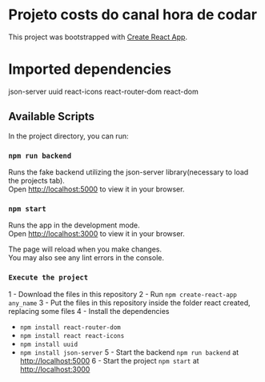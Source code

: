 # Projeto costs do canal hora de codar

This project was bootstrapped with [Create React App](https://github.com/facebook/create-react-app).

# Imported dependencies
json-server
uuid
react-icons
react-router-dom
react-dom

## Available Scripts
In the project directory, you can run:

### `npm run backend`
Runs the fake backend utilizing the json-server library(necessary to load the projects tab).\
Open [http://localhost:5000](http://localhost:5000) to view it in your browser.

### `npm start`

Runs the app in the development mode.\
Open [http://localhost:3000](http://localhost:3000) to view it in your browser.

The page will reload when you make changes.\
You may also see any lint errors in the console.

### `Execute the project`

1 - Download the files in this repository
2 - Run `npm create-react-app any_name`
3 - Put the files in this repository inside the folder react created, replacing some files
4 - Install the dependencies
  * `npm install react-router-dom`
  * `npm install react react-icons`
  * `npm install uuid`
  * `npm install json-server`
5 - Start the backend `npm run backend` at [http://localhost:5000](http://localhost:5000)
6 - Start the project `npm start` at [http://localhost:3000](http://localhost:3000)


